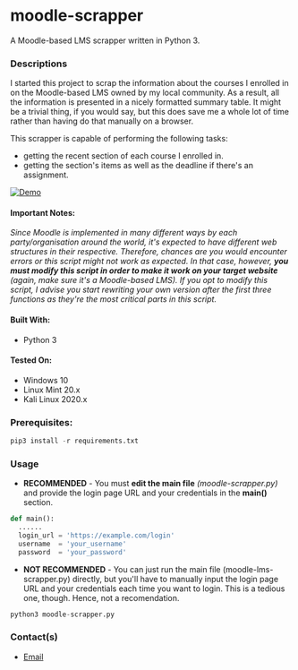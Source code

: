 # moodle-scrapper
A Moodle-based LMS scrapper written in Python 3.

### Descriptions

I started this project to scrap the information about the courses I enrolled in on the Moodle-based LMS owned by my local community. As a result, all the information is presented in a nicely formatted summary table. It might be a trivial thing, if you would say, but this does save me a whole lot of time rather than having do that manually on a browser.

This scrapper is capable of performing the following tasks:
* getting the recent section of each course I enrolled in.
* getting the section's items as well as the deadline if there's an assignment.

[![Demo](https://img.youtube.com/vi/oHU6YzUlsOQ/0.jpg)](https://www.youtube.com/watch?v=oHU6YzUlsOQ)

#### Important Notes:
*Since Moodle is implemented in many different ways by each party/organisation around the world, it's expected to have different web structures in their respective. Therefore, chances are you would encounter errors or this script might not work as expected. In that case, however, **you must modify this script in order to make it work on your target website** (again, make sure it's a Moodle-based LMS). If you opt to modify this script, I advise you start rewriting your own version after the first three functions as they're the most critical parts in this script.*

#### Built With:
* Python 3

#### Tested On:
* Windows 10
* Linux Mint 20.x
* Kali Linux 2020.x

### Prerequisites:
  ```python
  pip3 install -r requirements.txt
  ```

### Usage
* **RECOMMENDED** - You must **edit the main file** *(moodle-scrapper.py)* and provide the login page URL and your credentials in the **main()** section.
```python
def main():
  ......
  login_url = 'https://example.com/login'
  username  = 'your_username'
  password  = 'your_password'
```

* **NOT RECOMMENDED** - You can just run the main file (moodle-lms-scrapper.py) directly, but you'll have to manually input the login page URL and your credentials each time you want to login. This is a tedious one, though. Hence, not a recomendation.
```python
python3 moodle-scrapper.py
```

### Contact(s)
* <a href="mailto:achmadfebryanto@gmail.com">Email</a>

